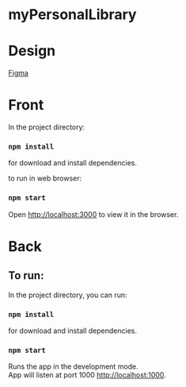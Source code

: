 # myPersonalLibrary

# Design
[Figma](https://www.figma.com/file/bWB8Vh9EIXok0RgZmA7mSN/My-personal-library)

# Front

In the project directory:
### `npm install`
for download and install dependencies.

to run in web browser:
### `npm start`
Open [http://localhost:3000](http://localhost:3000) to view it in the browser.

# Back

## To run:

In the project directory, you can run:
### `npm install`
for download and install dependencies.

### `npm start`
Runs the app in the development mode.<br />
App will listen at port 1000 [http://localhost:1000](http://localhost:1000).
